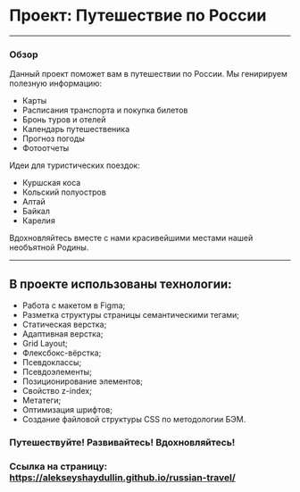 # Проект: Путешествие по России

---

### Обзор
Данный проект поможет вам в путешествии по России.
Мы генирируем полезную информацию:

* Карты
* Расписания транспорта и покупка билетов
* Бронь туров и отелей
* Календарь путешественика
* Прогноз погоды
* Фотоотчеты

Идеи для туристических поездок:

* Куршская коса
* Кольский полуостров
* Алтай
* Байкал
* Карелия

Вдохновляйтесь вместе с нами красивейшими местами нашей необъятной Родины.

---

## В проекте использованы технологии:

* Работа с макетом в Figma;
* Разметка структуры страницы семантическими тегами;
* Статическая верстка;
* Адаптивная верстка;
* Grid Layout;
* Флексбокс-вёрстка;
* Псевдоклассы;
* Псевдоэлементы;
* Позиционирование элементов;
* Свойство z-index;
* Метатеги;
* Оптимизация шрифтов;
* Создание файловой структуры CSS по методологии БЭМ.

### Путешествуйте! Развивайтесь! Вдохновляйтесь! 

### Ссылка на страницу: https://alekseyshaydullin.github.io/russian-travel/
